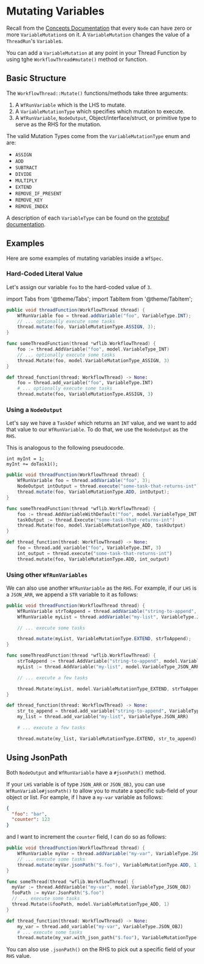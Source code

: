# Mutating Variables

Recall from the [Concepts Documentation](../../04-concepts/01-workflows.md#variables) that every `Node` can have zero or more `VariableMutation`s on it. A `VariableMutation` changes the value of a `ThreadRun`'s `Variable`s.

You can add a `VariableMutation` at any point in your Thread Function by using tghe `WorkflowThread#mutate()` method or function.

## Basic Structure

The `WorkflowThread::Mutate()` functions/methods take three arguments:

1. A `WfRunVariable` which is the LHS to mutate.
2. A `VariableMutationType` which specifies which mutation to execute.
3. A `WfRunVariable`, `NodeOutput`, Object/interface/struct, or primitive type to serve as the RHS for the mutation.

The valid Mutation Types come from the `VariableMutationType` enum and are:

- `ASSIGN`
- `ADD`
- `SUBTRACT`
- `DIVIDE`
- `MULTIPLY`
- `EXTEND`
- `REMOVE_IF_PRESENT`
- `REMOVE_KEY`
- `REMOVE_INDEX`

A description of each `VariableType` can be found on the [protobuf documentation](../../08-api.md#variabletype).

## Examples

Here are some examples of mutating variables inside a `WfSpec`.

### Hard-Coded Literal Value

Let's assign our variable `foo` to the hard-coded value of `3`.

import Tabs from '@theme/Tabs';
import TabItem from '@theme/TabItem';

<Tabs>
  <TabItem value="java" label="Java" default>

```java
public void threadFunction(WorkflowThread thread) {
    WfRunVariable foo = thread.addVariable("foo", VariableType.INT);
    // ... optionally execute some tasks
    thread.mutate(foo, VariableMutationType.ASSIGN, 3);
}
```
  </TabItem>
  <TabItem value="go" label="Go">

```go
func someThreadFunction(thread *wflib.WorkflowThread) {
    foo := thread.AddVariable("foo", model.VariableType_INT)
    // ... optionally execute some tasks
    thread.Mutate(foo, model.VariableMutationType_ASSIGN, 3)
}
```

  </TabItem>
    <TabItem value="python" label="Python" default>

```python
def thread_function(thread: WorkflowThread) -> None:
    foo = thread.add_variable("foo", VariableType.INT)
    # ... optionally execute some tasks
    thread.mutate(foo, VariableMutationType.ASSIGN, 3)
```
  </TabItem>
</Tabs>

### Using a `NodeOutput`

Let's say we have a `TaskDef` which returns an `INT` value, and we want to add that value to our `WfRunVariable`. To do that, we use the `NodeOutput` as the `RHS`.

This is analogous to the following pseudocode.

```
int myInt = 1;
myInt += doTask1();
```

<Tabs>
  <TabItem value="java" label="Java" default>

```java
public void threadFunction(WorkflowThread thread) {
    WfRunVariable foo = thread.addVariable("foo", 3);
    NodeOutput intOutput = thread.execute("some-task-that-returns-int");
    thread.mutate(foo, VariableMutationType.ADD, intOutput);
}
```
  </TabItem>
  <TabItem value="go" label="Go">

```go
func someThreadFunction(thread *wflib.WorkflowThread) {
    foo := thread.AddVariableWithDefault("foo", model.VariableType_INT, 1)
    taskOutput := thread.Execute("some-task-that-returns-int")
    thread.Mutate(foo, model.VariableMutationType_ADD, taskOutput)
}
```
  </TabItem>
    <TabItem value="python" label="Python" default>

```python
def thread_function(thread: WorkflowThread) -> None:
    foo = thread.add_variable("foo", VariableType.INT, 3)
    int_output = thread.execute("some-task-that-returns-int")
    thread.mutate(foo, VariableMutationType.ADD, int_output)
```
  </TabItem>
</Tabs>


### Using other `WfRunVariables`

We can also use another `WfRunVariable` as the `RHS`. For example, if our `LHS` is a `JSON_ARR`, we append a `STR` variable to it as follows:

<Tabs>
  <TabItem value="java" label="Java" default>

```java
public void threadFunction(WorkflowThread thread) {
    WfRunVariable strToAppend = thread.addVariable("string-to-append", VariableType.STR);
    WfRunVariable myList = thread.addVariable("my-list", VariableType.JSON_ARR);

    // ... execute some tasks

    thread.mutate(myList, VariableMutationType.EXTEND, strToAppend);
}
```

  </TabItem>
  <TabItem value="go" label="Go">

```go
func someThreadFunction(thread *wflib.WorkflowThread) {
    strToAppend := thread.AddVariable("string-to-append", model.VariableType_STR)
    myList := thread.AddVariable("my-list", model.VariableType_JSON_ARR)

    // ... execute a few tasks

    thread.Mutate(myList, model.VariableMutationType_EXTEND, strToAppend)
}
```

  </TabItem>
    <TabItem value="python" label="Python" default>

```python
def thread_function(thread: WorkflowThread) -> None:
    str_to_append = thread.add_variable("string-to-append", VariableType.STR)
    my_list = thread.add_variable("my-list", VariableType.JSON_ARR)

    # ... execute a few tasks

    thread.mutate(my_list, VariableMutationType.EXTEND, str_to_append)
```

  </TabItem>
</Tabs>

## Using JsonPath

Both `NodeOutput` and `WfRunVariable` have a `#jsonPath()` method.

If your `LHS` variable is of type `JSON_ARR` or `JSON_OBJ`, you can use `WfRunVariable#jsonPath()` to allow you to mutate a specific sub-field of your object or list. For eample, if I have a `my-var` variable as follows:

```json
{
  "foo": "bar",
  "counter": 123
}
```

and I want to increment the `counter` field, I can do so as follows:

<Tabs>
  <TabItem value="java" label="Java" default>

```java
public void threadFunction(WorkflowThread thread) {
    WfRunVariable myVar = thread.addVariable("my-var", VariableType.JSON_OBJ);
    // ... execute some tasks
    thread.mutate(myVar.jsonPath("$.foo"), VariableMutationType.ADD, 1);
}
```

  </TabItem>
  <TabItem value="go" label="Go">

```go
func someThread(thread *wflib.WorkflowThread) {
  myVar := thread.AddVariable("my-var", model.VariableType_JSON_OBJ)
  fooPath := myVar.JsonPath("$.foo")
  // ... execute some tasks
  thread.Mutate(&fooPath, model.VariableMutationType_ADD, 1)
}
```

  </TabItem>
    <TabItem value="python" label="Python" default>

```python
def thread_function(thread: WorkflowThread) -> None:
    my_var = thread.add_variable("my-var", VariableType.JSON_OBJ)
    # ... execute some tasks
    thread.mutate(my_var.with_json_path("$.foo"), VariableMutationType.ADD, 1)
```

  </TabItem>
</Tabs>

You can also use `.jsonPath()` on the RHS to pick out a specific field of your `RHS` value.
